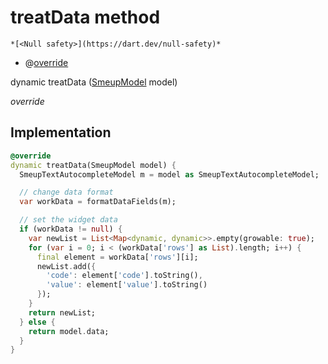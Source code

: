 


# treatData method




    *[<Null safety>](https://dart.dev/null-safety)*



- @[override](https://api.flutter.dev/flutter/dart-core/override-constant.html)

dynamic treatData
([SmeupModel](../../smeup_models_widgets_smeup_model/SmeupModel-class.md) model)

_override_






## Implementation

```dart
@override
dynamic treatData(SmeupModel model) {
  SmeupTextAutocompleteModel m = model as SmeupTextAutocompleteModel;

  // change data format
  var workData = formatDataFields(m);

  // set the widget data
  if (workData != null) {
    var newList = List<Map<dynamic, dynamic>>.empty(growable: true);
    for (var i = 0; i < (workData['rows'] as List).length; i++) {
      final element = workData['rows'][i];
      newList.add({
        'code': element['code'].toString(),
        'value': element['value'].toString()
      });
    }
    return newList;
  } else {
    return model.data;
  }
}
```







